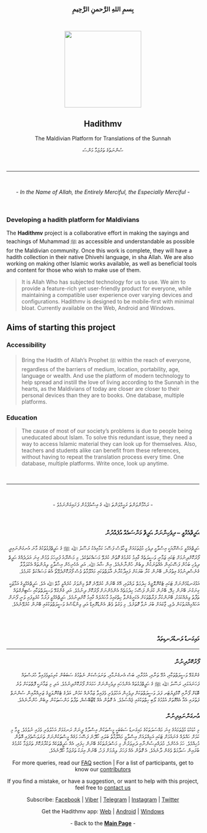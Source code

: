 <h3 align="center"><b>
بِسمِ اللهِ الرَّحمنِ الرَّحِيمِ
</b></h3>
<br>
<p align="center">
<img src="https://hadithmv.github.io/img/logo/logo.svg" width="200">
</p>

<h2 align="center"><b>
Hadithmv
</b></h3>

<p align="center">
The Maldivian Platform for Translations of the Sunnah
</p>

<p align="center">
ސުންނަތުގެ ތަރުޖަމާ މަންސަ
</p>

<!---
<p align="center">
  View the <a href="https://hadithmv.github.io"><b>Web Version</b></a>
</p>

<p align="center">
<img src="https://hadithmv.github.io/img/gb/google-play-badge-Opt.svg" width="200px" />
</p>

<p align="center">
<img src="https://hadithmv.github.io/img/wb/windows-badge-Opt.svg" width="200px" />
</p>
--->

<br>
<hr>
<br>

<p align="center"><i>
  - In the Name of Allah, the Entirely Merciful, the Especially Merciful -</i>
</p>
<br>

### **Developing a hadith platform for Maldivians**

The **Hadithmv** project is a collaborative effort in making the sayings and teachings of Muhammad ﷺ as accessible and understandable as possible for the Maldivian community. Once this work is complete, they will have a hadith collection in their native Dhivehi language, in sha Allah. We are also working on making other Islamic works available, as well as beneficial tools and content for those who wish to make use of them.

> It is Allah Who has subjected technology for us to use. We aim to provide a feature-rich yet user-friendly product for everyone, while maintaining a compatible user experience over varying devices and configurations. Hadithmv is designed to be mobile-first with minimal bloat. Currently available on the Web, Android and Windows.

## Aims of starting this project

### **Accessibility**

> Bring the Hadith of Allah’s Prophet ﷺ within the reach of everyone, regardless of the barriers of medium, location, portability, age, language or wealth. And use the platform of modern technology to help spread and instill the love of living according to the Sunnah in the hearts, as the Maldivians of today are closer are closer to their personal devices than they are to books. One database, multiple platforms.

### **Education**

> The cause of most of our society’s problems is due to people being uneducated about Islam. To solve this redundant issue, they need a way to access Islamic material they can look up for themselves. Also, teachers and students alike can benefit from these references, without having to repeat the translation process every time. One database, multiple platforms. Write once, look up anytime.

<br />

<hr />
<!---
## Milestones

<table>

<tbody>

<tr>

<th>Hadith</th>

<th>Progress</th>

</tr>

<tr>

<td>40 Nawawi</td>

<td>Complete</td>

</tr>

<tr>

<td>Sahihain</td>

<td>In Progress</td>

</tr>

</tbody>

</table>
--->

<br>

<div >

<p align="center">
- ރަޙްމާންވަންތަ ރަޙީމްވަންތަ ﷲ ގެ އިސްމުފުޅުން ފަށައިގަންނަމެވެ -
</p>
<br>

<h3 align="right"><b>
ޙަދީޘްއެމްވީ – ދިވެހިންނަށް ޙަދީޘް މަންސައެއް އުފެއްދުން
</b></h3>

<p align="right" dir="rtl">
ޙަދީޘްއެމްވީ މަޝްރޫއަކީ އިސްލާމީ ދިވެހި މުޖުތަމައަށް ވީހާވެސް ފަސޭހަ ކަމާއިއެކު ރަސޫލު ﷲ ﷺ ގެ ޙަދީޘްފުޅުތަަކުގެ މާނަ އުނގަންނައިދީ ފޯރުކޮށްދިނުމަށް ޓަކައި ޒަމާނީ ވަސީލަތެއް ގާއިމު ކުރުމުގެ ގޮތުން ކުރެވޭ މަސައްކަތެކެވެ. މި މަޝްރޫއު ފުރިހަމަ ވުމުން ގިނަ އަދަދެއްގެ ޙަދީޘް ދިވެހި ބަހުން ފަސޭހައިން އެއްތަނަކުން ލިބެން ހުންނާނެއެވެ. އިން ޝާއަ ﷲ. އަދި އެހެނިހެން އިސްލާމީ ލިޔުންތައް އެކުލަވާލާ ގެނެސްދިނުމުގެ އިތުރުން، ބޭނުން ކުރާ ބަޔަކަށް ފައިދާކުރާނެ އާލަތްތަކައި މައުލޫމާތު ވެސް ފޯރުކޮށްދެވޭތޯ އެބަ މަސައްކަތް ކުރަމެވެ.
</p>

<p align="right" dir="rtl">އަޅުގަނޑުމެންނަށް ޓަކައި ޓެކްނޮލޮޖީގެ ހިދުމަތް ލައްވައި، އޭގެ ބޭނުން ކުރެވޭނެ ގޮތް މިންވަރު ކުރެއްވީ މާތް ﷲ އެވެ. ޙަދީޘްއެމްވީގެ އަމާޒަކީ ގިނަގުނަ ބޭނުން ހިފޭ، ބޭނުން ކުރަން ފަސޭހަ ހިދުމަތެއް އެންމެންނަށް ފޯރުކޮށް ދިނުމެވެ. އަދި ގެންގުޅޭ ވަސީލަތްތަކާއި ސެޓިންގްތައް ތަފާތު ވިޔެއްކަމަކު، ބޭނުންކުރާ ފަރާތްތަކަށް އެކަށީގެންވާ ހިތްގައިމު މާހައުލެއް ގާއިމު ކޮށްދިނުމެވެ. ޙަދީޘްއެމްވީ ފަރުމާ ކުރެވިފައި ވަނީ ފޯނަށް އަހައްމިއްޔަތުކަން ދެވި، ޖާގައަށް ބުރަ ނުވާ ގޮތަށެވެ. މި ވަގުތު ވެބް، އެންޑުރޮއިޑް އަދި ވިންޑޯސްގެ ވަސީލަތްތަކުގައި ބޭނުން ކުރެވޭނެއެވެ.
</p>

<br /><br />

<h3 align="right"><b>
މައިގަނޑު ލަނޑުދަނޑިތައް
</b></h3>

---

<h3 align="right"><b>
ފޯރުކޮށްދިނުން
</b></h3>

<p align="right" dir="rtl">ގެންގުޅޭ ވަސީލަތްތަކާއި، އުޅޭ ތަނާއި، އުމުރާއި، ބަސް އެނގެނުމާއި، ތަނަވަސްކަން ނެތުމުގެ ސަބަބުން ކުރިމަތިވެފައިވާ ހުރަސްތައް ފަހަނައަޅައި، ރަސޫލު ﷲ ﷺ ގެ ޙަދީޘްފުޅުތައް އެންމެހައި ދިވެހިންނަށް ހަމައަށް ފޯރުކޮށްދިނުމެވެ. އަދި މި ޒަމާނަކީ ފޮތްތަކަށް ވުރެ ބޮޑަށް ފޯނާއި ކޮމްޕިޔުޓަރ ފަދަ ވަސީލަތްތަކަށް ދިވެހިން އަހުލުވެރި ވެފައިވާ ޒަމާނެއް ކަމުން، އަދުގެ ޓެކްނޮލަޖީގެ ޒަރިއްޔާއިން ސުންނަތް ފަތުރައި އެއާ އެއްގޮތަށް އުޅުމުގެ ލޯބި ހިތްތަކުގައި ޖެއްސުމެވެ. އެ ގޮތުން އެއް ޑޭޓާބޭސެއް، ތަފާތު މަންސަތަކުން ލިބެން ހުންނާނެއެވެ.
</p>

<h3 align="right"><b>
އުނގަންނައިދިނުން
</b></h3>

<p align="right" dir="rtl">މި ކުޑަކުޑަ މުޖުތަމައުގެ ގިނަ މައްސަލަތަކުގެ މައިގަނޑު ސަބަބަކީ މީސްތަކުން އިސްލާމް ދީނަށް ރަނގަޅަށް އަހުލުވެރި ވެފައި ނުވުމެވެ. ވީމާ މި ކަމަށް ހައްލެއް ގެނައުމަށް ޓަކައި އަމިއްލައަށް އިސްލާމީ މައުލޫމާތު ބަލައި ހޯދޭނެ ފަސޭހަ މަގެއް މީސްތަކުންނަށް ތަނަވަސްވެފައި އޮތުން މުހިއްމެވެ. ހަމަ އެހެންމެ، މުދައްރިސުންނާއި ދަރިވަރުން މި މަސްދަރުތަކުގެ ބޭނުން ހިފައި، އެއް ޙަދީޘްތަކެއް ތަކުރާރުކޮށް ތަރުޖަމާ ކުރުމުގެ ބުރައިން ސަލާމަތް ވެގެން ދާނެއެވެ. އެ ގޮތުން އެއް ފަހަރު ލިޔުމަށް ފަހު، ބޭނުން އިރަކު ތަރުޖަމާ ހޯދޭނެއެވެ.
</p>

<!---

<h3 align="right"><b>
ތަރައްގީވުން
</b></h3>

<br /><br />

<hr />
<br /><br />

<h3 align="right"><b>
ލަނޑުދަނޑިތައް
</b></h3>

<table class="dvTable" align="right"  dir="rtl">

<tbody>

<tr>

<th>ޙަދީޘް</th>

<th>މަސައްކަތް</th>

</tr>

<tr>

<td>40 ނަވަވީ</td>

<td>ނިމިފައި</td>

</tr>

<tr>

<td>ސަހީހައިން</td>

<td>ކުރިއަށް ދަނީ</td>

</tr>

</tbody>

</table>--->

</div>

<div class="mid" align="center">
<p>For more queries, read our
          <a href="http://hadithmv.github.io/notes/info/FAQ.html">FAQ</a> section | For a list of participants, get to know our <a href="http://hadithmv.github.io/notes/info/contributors.html">contributors</a>
        </p>

<p>If you find a mistake, or have a suggestion, or want to help with this
        project, feel free to <a href="http://hadithmv.github.io/notes/info/contact.html">contact us</a>
        </p>

  <p>
    Subscribe: <a href="http://fb.me/hadithmvOfficial">Facebook</a> |
    <a href="https://invite.viber.com/?g2=AQA%2BbvnySNQHZEy9axm1ck2TX/ZVrvGtq/bJboZzADy3OssLND4H1TFWklNmNQZC">Viber</a> |
    <a href="http://t.me/hadithmv">Telegram</a> |
    <a href="https://instagram.com/hadithmv">Instagram</a> |
    <a href="https://twitter.com/hadithmv">Twitter</a>
  </p>

  <p>Get the Hadithmv app:
        <a href="https://hadithmv.github.io">Web</a> |
        <a href="https://play.google.com/store/apps/details?id=com.hadithmv.hmv">Android</a> | <a href="https://github.com/hadithmv/hadithmv.github.io/releases">Windows</a>
      </p>
  <p>
    - Back to the
    <b><a href="../../books/index.html">Main Page</a></b> -
  </p>
</div>
<br />

</div>
